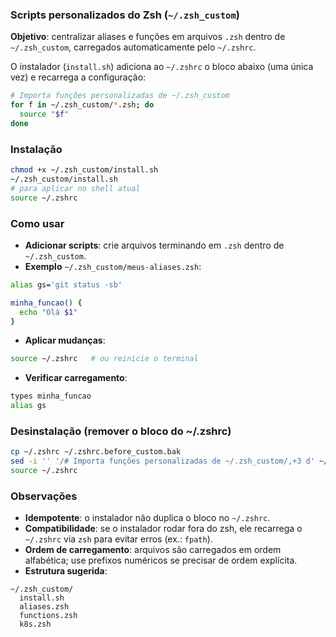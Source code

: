### Scripts personalizados do Zsh (`~/.zsh_custom`)

**Objetivo**: centralizar aliases e funções em arquivos `.zsh` dentro de `~/.zsh_custom`, carregados automaticamente pelo `~/.zshrc`.

O instalador (`install.sh`) adiciona ao `~/.zshrc` o bloco abaixo (uma única vez) e recarrega a configuração:

```zsh
# Importa funções personalizadas de ~/.zsh_custom
for f in ~/.zsh_custom/*.zsh; do
  source "$f"
done
```

### Instalação

```bash
chmod +x ~/.zsh_custom/install.sh
~/.zsh_custom/install.sh
# para aplicar no shell atual
source ~/.zshrc
```

### Como usar

- **Adicionar scripts**: crie arquivos terminando em `.zsh` dentro de `~/.zsh_custom`.
- **Exemplo** `~/.zsh_custom/meus-aliases.zsh`:

```zsh
alias gs='git status -sb'

minha_funcao() {
  echo "Olá $1"
}
```

- **Aplicar mudanças**:

```bash
source ~/.zshrc   # ou reinicie o terminal
```

- **Verificar carregamento**:

```bash
types minha_funcao
alias gs
```

### Desinstalação (remover o bloco do ~/.zshrc)

```bash
cp ~/.zshrc ~/.zshrc.before_custom.bak
sed -i '' '/# Importa funções personalizadas de ~/.zsh_custom/,+3 d' ~/.zshrc
source ~/.zshrc
```

### Observações

- **Idempotente**: o instalador não duplica o bloco no `~/.zshrc`.
- **Compatibilidade**: se o instalador rodar fora do zsh, ele recarrega o `~/.zshrc` via `zsh` para evitar erros (ex.: `fpath`).
- **Ordem de carregamento**: arquivos são carregados em ordem alfabética; use prefixos numéricos se precisar de ordem explícita.
- **Estrutura sugerida**:

```
~/.zsh_custom/
  install.sh
  aliases.zsh
  functions.zsh
  k8s.zsh
```


